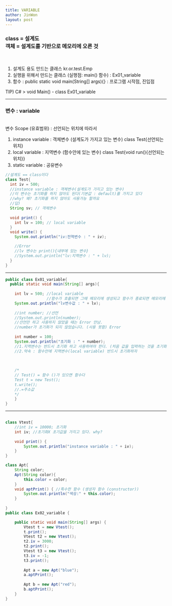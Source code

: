 ```yaml
---
title: VARIABLE
author: JinWon
layout: post
---
```


### class = 설계도 <br> 객체 = 설계도를 기반으로 메모리에 오른 것
<br>

1. 설계도 용도 만드는 클래스  kr.or.test.Emp
2. 실행을 위해서 만드는 클래스 (실행점: main() 함수) : Ex01_variable
3. 함수 : public static void main(String[] args){} : 프로그램 시작점, 진입점

TIP) C# > void Main() -	class Ex01_variable 

<hr>

### 변수 : variable
<br>변수 Scope (유효범위) : 선언되는 위치에 따라서<br>

1. instance variable : 객체변수 (설계도가 가지고 있는 변수) class Test{선언되는 위치}
2. local variable     : 지역변수 (함수안에 있는 변수) class Test{void run(){선언되는 위치}}
3. static variable    : 공유변수

~~~java
//설계도 == class이다
class Test{
  int iv = 500;
  //instance variable : 객체변수(설계도가 가지고 있는 변수)
  //이 변수는 초기화를 하지 않아도 된다(기본값 : default)를 가지고 있다
  //why? 왜? 초기화를 하지 않아도 사용가능 할까요
  //답) 
  String sv; // 객체변수
  
  void print() {
    int lv = 100; // local variable
  } 
  void write() {
    System.out.println("iv:전역변수 : " + iv);

    //Error
    //lv 변수는 print(){내부에 있는 변수}
    //System.out.println("lv:지역변수 : " + lv);
  }
}
~~~

<hr>

~~~java
public class Ex01_variable{
  public static void main(String[] args){
	  
    int lv = 500; //local variable
                  //함수가 호출되면 그때 메모리에 생성되고 함수가 종료되면 메모리에 사라진다.
    System.out.println("lv변수값 : " + lv);
    
    //int number; //선언
    //System.out.println(number);
    //선언만 하고 사용하지 않았을 때는 Error 안남.
    //number가 초기화가 되지 않았습니다. (사용 못함) Error
    
    int number = 100;
    System.out.println("초기화 : " + number);
    //1.지역변수는 반드시 초기화 하고 사용하여야 한다. (처음 값을 입력하는 것을 초기화)
    //2.약속 : 함수안에 지역변수(local variable) 반드시 초기화하자
    
    
    
    /*
    // Test() = 함수 ()가 있으면 함수다
    Test t = new Test();
    t.write();
    //.=주소값 
    */  
    }
}
~~~

<hr>

~~~java

class Vtest{
	//int iv = 10000; 초기화
	int iv; //초기화X 초기값을 가지고 있다. why?
	
	void print() {
		System.out.println("instance variable : " + iv);
	}
}

class Apt{
	String color;
	Apt(String color){
		this.color = color;
	}
	void aptPrint() { //특수한 함수 (생성자 함수 (constructor))
		System.out.println("색상:" + this.color);
	}
	
}
public class Ex02_variable {

	public static void main(String[] args) {
		Vtest t = new Vtest();
		t.print();
		Vtest t2 = new Vtest();
		t2.iv = 3000;
		t2.print();
		Vtest t3 = new Vtest();
		t3.iv = -1;
		t3.print();
		
		Apt a = new Apt("blue");
		a.aptPrint();
		
		Apt b = new Apt("red");
		b.aptPrint();
	}
}
~~~